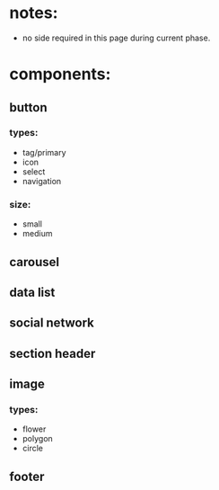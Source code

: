 # notes:
- no side required in this page during current phase.

# components:

## button
### types:
- tag/primary
- icon
- select
- navigation
### size:
- small
- medium

## carousel

## data list

## social network

## section header

## image
### types:
- flower
- polygon
- circle

## footer

